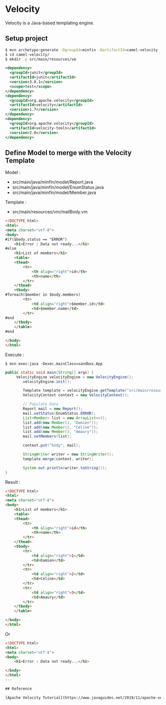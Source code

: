 
# Velocity 

Velocity is a Java-based templating engine.


## Setup project

```bash
$ mvn archetype:generate -DgroupId=minfin -DartifactId=camel-velocity -DarchetypeArtifactId=maven-archetype-quickstart -DinteractiveMode=false
$ cd camel-velocity/
$ mkdir -p src/main/resources/vm
```
```xml
<dependency>
  <groupId>junit</groupId>
  <artifactId>junit</artifactId>
  <version>3.8.1</version>
  <scope>test</scope>
</dependency>
<dependency>
  <groupId>org.apache.velocity</groupId>
  <artifactId>velocity</artifactId>
  <version>1.7</version>
</dependency>
<dependency>
  <groupId>org.apache.velocity</groupId>
  <artifactId>velocity-tools</artifactId>
  <version>2.0</version>
</dependency>
```

## Define Model to merge with the Velocity Template

Model :  
- src/main/java/minfin/model/Report.java  
- src/main/java/minfin/model/EnumStatus.java  
- src/main/java/minfin/model/Member.java  

Template :  
- src/main/resources/vm/mailBody.vm  

```html
<!DOCTYPE html>
<html>
<meta charset="utf-8">
<body>
#if($body.status == "ERROR")
    <h1>Error : Data not ready...</h1>
#else
    <h1>List of members</h1>
    <table>
    <thead>
        <tr>
            <th align="right">id</th>
            <th>name</th>
        </tr>
    </thead>
    <tbody>
#foreach($member in $body.members)
        <tr>
            <td align="right">$member.id</td>
            <td>$member.name</td>
        </tr>
#end 
    </tbody>
    </table>
#end

</body>
</html>
```

Execute :  

`$ mvn exec:java -Dexec.mainClass=sandbox.App`  

```java
public static void main(String[] args) {
     VelocityEngine velocityEngine = new VelocityEngine();
        velocityEngine.init();

        Template template = velocityEngine.getTemplate("src/main/resources/vm/mailBody.vm");
        VelocityContext context = new VelocityContext();

        // Populate Data 
        Report mail = new Report();        
        mail.setStatus(EnumStatus.ERROR);
        List<Member> list = new ArrayList<>();
        list.add(new Member(1, "Damien"));        
        list.add(new Member(2, "Céline"));
        list.add(new Member(3, "Amaury"));
        mail.setMembers(list);

        context.put("body", mail);

        StringWriter writer = new StringWriter();
        template.merge(context, writer);

        System.out.println(writer.toString());
}
```

Result :  

```html
<!DOCTYPE html>
<html>
<meta charset="utf-8">
<body>
    <h1>List of members</h1>
    <table>
    <thead>
        <tr>
            <th align="right">id</th>
            <th>name</th>
        </tr>
    </thead>
    <tbody>
        <tr>
            <td align="right">1</td>
            <td>Damien</td>
        </tr>
        <tr>
            <td align="right">2</td>
            <td>Céline</td>
        </tr>
        <tr>
            <td align="right">3</td>
            <td>Amaury</td>
        </tr>
    </tbody>
    </table>

</body>
</html>
```

Or

```html 
<!DOCTYPE html>
<html>
<meta charset="utf-8">
<body>
    <h1>Error : Data not ready...</h1>

</body>
</html>
---

## Reference 

[Apache Velocity Tutorial](https://www.javaguides.net/2019/11/apache-velocity-tutorial.html)
